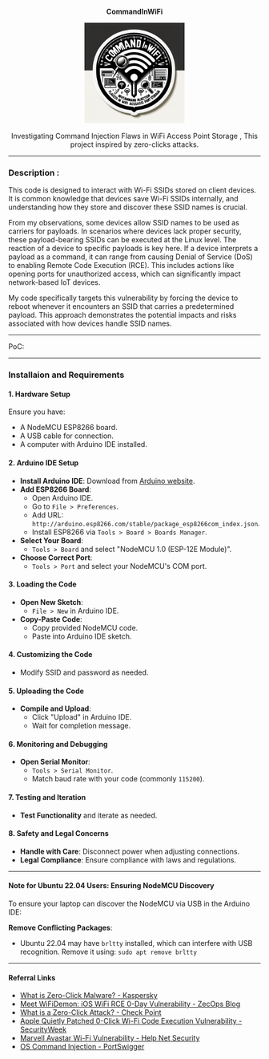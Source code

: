 <p align="center">
  <strong>CommandInWiFi</strong>
</p>

<p align="center">
  <img src="CommandInWiFi-sticker.png" alt="CommandInWiFi sticker" style="width:200px;"/>
</p>

<p align="center">
  Investigating Command Injection Flaws in WiFi Access Point Storage , This project inspired by zero-clicks attacks.
</p>


-------------------------------

### Description :
This code is designed to interact with Wi-Fi SSIDs stored on client devices. It is common knowledge that devices save Wi-Fi SSIDs internally, and understanding how they store and discover these SSID names is crucial. 

From my observations, some devices allow SSID names to be used as carriers for payloads. In scenarios where devices lack proper security, these payload-bearing SSIDs can be executed at the Linux level. The reaction of a device to specific payloads is key here. If a device interprets a payload as a command, it can range from causing Denial of Service (DoS) to enabling Remote Code Execution (RCE). This includes actions like opening ports for unauthorized access, which can significantly impact network-based IoT devices. 

My code specifically targets this vulnerability by forcing the device to reboot whenever it encounters an SSID that carries a predetermined payload. This approach demonstrates the potential impacts and risks associated with how devices handle SSID names. 

------------------------------------
PoC:


----------------------------------
### Installaion and Requirements 
#### 1. Hardware Setup
Ensure you have:
- A NodeMCU ESP8266 board.
- A USB cable for connection.
- A computer with Arduino IDE installed.

#### 2. Arduino IDE Setup
- **Install Arduino IDE**: Download from [Arduino website](https://www.arduino.cc/en/Main/Software).
- **Add ESP8266 Board**:
  - Open Arduino IDE.
  - Go to `File > Preferences`.
  - Add URL: `http://arduino.esp8266.com/stable/package_esp8266com_index.json`.
  - Install ESP8266 via `Tools > Board > Boards Manager`.
- **Select Your Board**:
  - `Tools > Board` and select "NodeMCU 1.0 (ESP-12E Module)".
- **Choose Correct Port**:
  - `Tools > Port` and select your NodeMCU's COM port.

#### 3. Loading the Code
- **Open New Sketch**:
  - `File > New` in Arduino IDE.
- **Copy-Paste Code**:
  - Copy provided NodeMCU code.
  - Paste into Arduino IDE sketch.

#### 4. Customizing the Code
- Modify SSID and password as needed.

#### 5. Uploading the Code
- **Compile and Upload**:
  - Click "Upload" in Arduino IDE.
  - Wait for completion message.

#### 6. Monitoring and Debugging
- **Open Serial Monitor**:
  - `Tools > Serial Monitor`.
  - Match baud rate with your code (commonly `115200`).

#### 7. Testing and Iteration
- **Test Functionality** and iterate as needed.

#### 8. Safety and Legal Concerns
- **Handle with Care**: Disconnect power when adjusting connections.
- **Legal Compliance**: Ensure compliance with laws and regulations.

-----------------
#### Note for Ubuntu 22.04 Users: Ensuring NodeMCU Discovery

To ensure your laptop can discover the NodeMCU via USB in the Arduino IDE:
  
  **Remove Conflicting Packages**:
   - Ubuntu 22.04 may have `brltty` installed, which can interfere with USB recognition. Remove it using:
   `
   sudo apt remove brltty
   `
----------------------------------
#### Referral Links

- [What is Zero-Click Malware? - Kaspersky](https://www.kaspersky.com/resource-center/definitions/what-is-zero-click-malware)
- [Meet WiFiDemon: iOS WiFi RCE 0-Day Vulnerability - ZecOps Blog](https://blog.zecops.com/research/meet-wifidemon-ios-wifi-rce-0-day-vulnerability-and-a-zero-click-vulnerability-that-was-silently-patched/)
- [What is a Zero-Click Attack? - Check Point](https://www.checkpoint.com/cyber-hub/cyber-security/what-is-a-zero-click-attack/)
- [Apple Quietly Patched 0-Click Wi-Fi Code Execution Vulnerability - SecurityWeek](https://www.securityweek.com/researchers-apple-quietly-patched-0-click-wi-fi-code-execution-vulnerability-ios/)
- [Marvell Avastar Wi-Fi Vulnerability - Help Net Security](https://www.helpnetsecurity.com/2019/01/21/marvell-avastar-wi-fi-vulnerability/)
- [OS Command Injection - PortSwigger](https://portswigger.net/web-security/os-command-injection)

